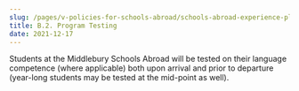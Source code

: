 ```yaml
---
slug: /pages/v-policies-for-schools-abroad/schools-abroad-experience-planning/program-testing
title: B.2. Program Testing
date: 2021-12-17
---
```

Students at the Middlebury Schools Abroad will be tested on their language competence (where applicable) both upon arrival and prior to departure (year-long students may be tested at the mid-point as well).